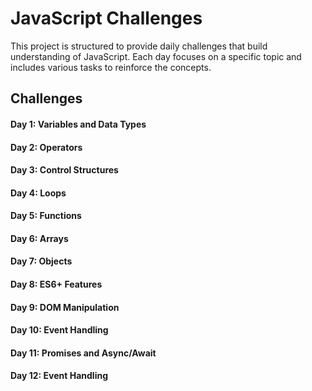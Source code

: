 # JavaScript Challenges

This project is structured to provide daily challenges that build understanding of JavaScript. Each day focuses on a specific topic and includes various tasks to reinforce the concepts.

## Challenges

#### Day 1: Variables and Data Types

#### Day 2: Operators

#### Day 3: Control Structures

#### Day 4: Loops

#### Day 5: Functions

#### Day 6: Arrays

#### Day 7: Objects

#### Day 8: ES6+ Features

#### Day 9: DOM Manipulation

#### Day 10: Event Handling

#### Day 11: Promises and Async/Await

#### Day 12: Event Handling
